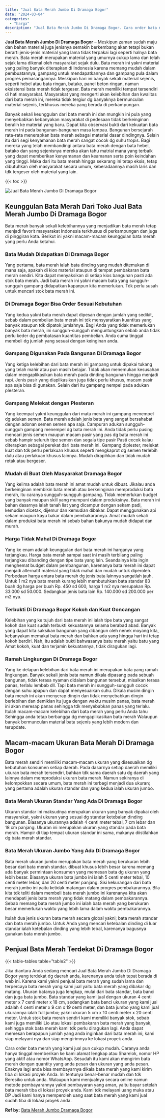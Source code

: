 ```yaml
---
title: "Jual Bata Merah Jumbo Di Dramaga Bogor"
date: "2024-03-04"
categories: 
  - "harga"
description: "Jual Bata Merah Jumbo Di Dramaga Bogor. Cara order bata merah yang kami jual pun cukup mudah. Caranya anda hanya tinggal memberikan ke kami alamat lengkap at..."
---
```


**Jual Bata Merah Jumbo Di Dramaga Bogor** – Meskipun zaman sudah maju dan bahan material juga jenisnya semakin berkembang akan tetapi bukan berarti jenis-jenis material yang lama tidak terpakai lagi seperti halnya bata merah. Bata merah merupakan material yang umurnya cukup lama dan telah sejak lama dikenal oleh masyarakat sejak dulu. Bata merah ini yakni material yang paling banyak diterapkan di Indonesia karena memang mudah dalam pembuatannya, gampang untuk mendapatkannya dan gampang pula dalam progres pemasangannya. Meskipun hari ini banyak sekali material sejenis, seperti hebel atau bata ringan, batako, panel beton ringan, namun eksistensi bata merah tidak tergeser. Bata merah memiliki tempat tersendiri di hati masyarakat. Masyarakat yang mengerti akan kelebihan dan kwalitas dari bata merah ini, mereka tidak tergiur dg banyaknya bermunculan material sejenis, terkhusus mereka yang berada di perkampungan.

Banyak sekali keunggulan dari bata merah ini dan mungkin ini pula yang menyebabkan kebanyakan masyarakat di pedesaan tidak berkeinginan beralih ke material yang baru. Dapat kita observasi bukti dari kekuatan bata merah ini pada bangunan-bangunan masa lampau. Bangunan bersejarah rata-rata menerapkan bata merah sebagai material dasar dindingnya. Selain itu dari segi kenyamanan bata merah sangat cocok dg suhu tropis. Bagi mereka yang telah membandingi antara bata merah dengan bata hebel, batako dan yang sejenisnya mereka akan tahu matrial mana yang terbaik yang dapat memberikan kenyamanan dan keamanan serta poin keindahan yang tinggi. Maka dari itu bata merah hingga sekarang ini tetap eksis, tetap dibutuhkan oleh masyarakat secara umum, keberadaannya masih laris dan tdk tergeser oleh material yang lain.

{{< toc >}}

![Jual Bata Merah Jumbo Di Dramaga Bogor](/images/jual-bata-merah-27.png)

## Keunggulan Bata Merah Dari Toko Jual Bata Merah Jumbo Di Dramaga Bogor

Bata merah banyak sekali kelebihannya yang menjadikan bata merah tetap menjadi favorit masyarakat Indonesia terkhusus di perkampungan dan juga di pinggiran kota. Berikut ini yakni macam-macam keunggulan bata merah yang perlu Anda ketahui.

### Bata Mudah Didapatkan Di Dramaga Bogor

Yang pertama, bata merah ialah bata dinding yang mudah ditemukan di mana saja, apakah di kios material ataupun di tempat pembakaran bata merah sendiri. Kita dapat menyaksikan di setiap kios bangunan pasti ada stok bata merah. Jadi bata merah ini yakni macam bata yang sungguh-sungguh gampang didapatkan kapanpun kita memerlukan. Tdk perlu susah untuk mencari stok bata merah ini.

### Di Dramaga Bogor Bisa Order Sesuai Kebutuhan

Yang kedua yakni bata merah dapat dipesan dengan jumlah yang sedikit, sebab dalam pembelian bata merah ini tdk mensyaratkan kuantitas yang banyak ataupun tdk dipatok jumlahnya. Bagi Anda yang tidak memerlukan banyak bata merah, ini sungguh-sungguh menguntungkan sebab anda tidak perlu keder dg pembatasan kuantitas pembelian. Anda cuma tinggal membeli dg jumlah yang sesuai dengan keinginan anda.

### Gampang Digunakan Pada Bangunan Di Dramaga Bogor

Yang ketiga kelebihan dari bata merah ini gampang untuk dipakai tukang yang telah mahir atau pun masih belajar. Tidak akan menemukan kesusahan dalam mengaplikasikan bata merah pada dinding bangunan hingga menjadi rapi. Jenis pasir yang diaplikasikan juga tidak perlu khusus, macam pasir apa saja bisa di gunakan. Selain dari itu gampang nempel pada adukan plesteran.

### Gampang Melekat dengan Plesteran

Yang keempat yakni keunggulan dari mata merah ini gampang menempel dg adukan semen. Bata merah adalah jenis bata yang sangat bersahabat dengan adonan semen semen apa saja. Campuran adukan sungguh-sungguh gampang menempel dg bata merah ini. Anda tidak perlu pusing mencari jenis semen maupun macam pasir yang pas dg bata merah ini sebab hampir seluruh tipe semen dan segala tipe pasir Pasti cocok kalau diterapkan sebagai perekat dari bata merah ini. Gampang diplester, melekat kuat dan tdk perlu perlakuan khusus seperti mengkaprot dg semen terlebih dulu atau perlakuan khusus lainnya. Mudah dirapihkan dan tidak mudah retak atau bergeser.

### Mudah di Buat Oleh Masyarakat Dramaga Bogor

Yang kelima adalah bata merah ini amat mudah untuk dibuat. Jikalau anda berkeinginan membikin bata merah atau berkeinginan memproduksi bata merah, itu caranya sungguh-sungguh gampang. Tidak memerlukan budget yang banyak maupun skill yang mumpuni dalam produksinya. Bata merah ini bahan dasarnya ialah tanah liat yang dicampur dengan sekam padi, kemudian dicetak, dijemur dan kemudian dibakar. Dapat menggunakan api sekam maupun kayu bakar dalam pembakarannya. Amat mudah sekali dalam produksi bata merah ini sebab bahan bakunya mudah didapat dan murah.

### Harga Tidak Mahal Di Dramaga Bogor

Yang ke enam adalah keunggulan dari bata merah ini harganya yang terjangkau. Harga bata merah sampai saat ini masih terbilang paling terjangkau dibanding dengan tipe bata yang lain. Seandainya kita ingin menghemat budget dalam pembangunan, karenanya bata merah ini dapat menjadi alternatif material yang tidak mahal dan mudah untuk diperoleh. Perbedaan harga antara bata merah dg jenis bata lainnya sangatlah jauh. Untuk 1 m2 nya bata merah kurang lebih membutuhkan bata standar 83 buah dg harga per buah Rp. 450 sd 600, harga 1 m2 nya merupakan Rp. 33.000 sd 50.000. Sedangkan jenis bata lain Rp. 140.000 sd 200.000 per m2 nya.

### Terbukti Di Dramaga Bogor Kokoh dan Kuat Goncangan

Kelebihan yang ke tujuh dari bata merah ini ialah tipe bata yang sangat kokoh dan kuat sudah terbukti kekuatannya selama berabad abad. Banyak yang dapat kita saksikan bangunan yang dibangun oleh nenek moyang kita, kebanyakan memakai bata merah dan bahkan ada yang hingga hari ini tetap kokoh berdiri. Nah, itu adalah bukti bahwasanya batu merah yaitu batu yang Amat kokoh, kuat dan terjamin kekuatannya, tidak diragukan lagi.

### Ramah Lingkungan Di Dramaga Bogor

Yang ke delapan kelebihan dari bata merah ini merupakan bata yang ramah lingkungan. Banyak sekali jenis bata namun dikala dipasang pada sebuah bangunan, tidak terasa nyaman didalam bangunan tersebut, misalkan terasa panas, terlalu lembab dll. Tapi bata merah ini sungguh-sungguh cocok dengan suhu apapun dan dapat menyesuaikan suhu. Dikala musim dingin bata merah ini akan menyerap dingin dan tidak menyebabkan dingin berlebihan dan demikian itu juga dengan waktu musim panas, bata merah ini akan meresap panas sehingga tdk menyebabkan panas yang terlalu. Itulah macam-macam kelebihan dari bata merah yang perlu Anda tahu Sehingga anda tetap berbangga dg mengaplikasikan bata merah Walaupun banyak bermunculan material bata sejenis yang lebih modern dan terupdate.

## Macam-macam Ukuran Bata Merah Di Dramaga Bogor

Bata merah sendiri memiliki macam-macam ukuran yang disesuaikan dg kebutuhan konsumen setiap daerah. Pada dasarnya setiap daerah memiliki ukuran bata merah tersendiri, bahkan tdk sama daerah satu dg daerah yang lainnya dalam memproduksi ukuran bata merah. Namun sekiranya di kelompokkan secara umum, bata merah ini terbagi menjadi dua ukuran; yang pertama adalah ukuran standar dan yang kedua ialah ukuran jumbo.

### Bata Merah Ukuran Standar Yang Ada Di Dramaga Bogor

Ukuran standar ini maksudnya merupakan ukuran yang banyak dipakai oleh masyarakat, yakni ukuran yang sesuai dg standar ketebalan dinding bangunan. Biasanya ukurannya adalah 4 centi meter tebal, 7 cm lebar dan 18 cm panjang. Ukuran ini merupakan ukuran yang standar pada bata merah. Hampir di tiap tempat ukuran standar ini sama, makanya diistilahkan dg bata merah standar.

### Bata Merah Ukuran Jumbo Yang Ada Di Dramaga Bogor

Bata merah ukuran jumbo merupakan bata merah yang berukuran lebih besar dari bata merah standar. dibuat khusus lebih besar karena memang ada banyak permintaan konsumen yang memesan bata dg ukuran yang lebih besar. Biasanya ukuran bata jumbo ini ialah 5 centi meter tebal, 10 centi meter lebar, dan 20 centi meter panjang. Sisi kekurangan dari bata merah jumbo ini yaitu ketidak matangan dalam progres pembakarannya. Bila kita tdk teliti dalam membeli bata merah jumbo ini karenanya kita akan mendapati jenis bata merah yang tidak matang dalam pembakarannya. Sebab memang bata merah jumbo ini ialah bata merah yang berukuran besar memerlukan waktu yang lebih lama dalam waktu pembakarannya.

Itulah dua jenis ukuran bata merah secara global yakni; bata merah standar dan bata merah jumbo. Untuk Anda yang mencari ketebalan dinding di luar standar ialah ketebalan dinding yang lebih tebal, karenanya bagusnya gunakan bata merah jumbo.

## Penjual Bata Merah Terdekat Di Dramaga Bogor

{{< table-tables table="table2" >}}

Jika diantara Anda sedang mencari Jual Bata Merah Jumbo Di Dramaga Bogor yang terdekat dg daerah anda, karenanya anda telah tepat berada di web ini. Karena kami yakni penjual bata merah yang sudah lama dan terpercaya bata merah yang kami jual yaitu bata merah yang dibakar dg matang. Ukuran batanya juga lengkap, mulai dari bata standar, bata banci dan juga bata jumbo. Bata standar yang kami jual dengan ukuran 4 centi meter x 7 centi meter x 18 cm, sedangkan bata banci ukuran yang kami jual adalah 4 centi meter x 9 cm x 19 centi meter, dan bata jumbo yang kami jual ukurannya ialah full jumbo; yakni ukuran 5 cm x 10 centi meter x 20 centi meter. Untuk stok bata merah sendiri kami memiliki banyak stok, sebab kami juga memiliki Lio atau lokasi pembakaran bata merah yang banyak, sehingga stok bata merah kami tdk perlu diragukan lagi. Anda dapat memesan berapapun jumlah yang anda inginkan dari bata merah ini, kami siap melayani nya dan siap mengirimnya ke lokasi proyek anda.

Cara order bata merah yang kami jual pun cukup mudah. Caranya anda hanya tinggal memberikan ke kami alamat lengkap atau Sharelok, nomor HP yang aktif atau nomor WhatsApp. Sesudah itu kami akan mengirim bata merah dengan quantity yang anda pesan dan ukuran yang anda pesan. Enaknya lagi anda bisa membayarnya dikala bata merah yang kami kirim tiba di lokasi proyek Anda. Ini tentunya benar-benar mudah dan tdk Beresiko untuk anda. Walaupun kami menjualnya secara online namun metode pembayarannya yakni pembayaran yang aman, yaitu bayar setelah bata merah tiba di lokasi proyek anda. Kami tdk melayani uang muka atau DP Jadi kami hanya memperoleh uang saat bata merah yang kami jual sudah tiba di lokasi proyek anda.

**Ref by:** [Bata Merah Jumbo Dramaga Bogor](https://id.wikipedia.org/wiki/Bata)
